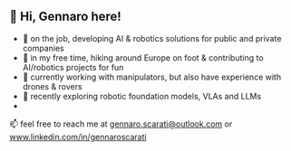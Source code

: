 

## 👋 Hi, Gennaro here!

- 💼 on the job, developing AI & robotics solutions for public and private companies
- 🧩 in my free time, hiking around Europe on foot & contributing to AI/robotics projects for fun
- 🚀 currently working with manipulators, but also have experience with drones & rovers
- 🌱 recently exploring robotic foundation models, VLAs and LLMs
- 
📫 feel free to reach me at gennaro.scarati@outlook.com or www.linkedin.com/in/gennaroscarati
